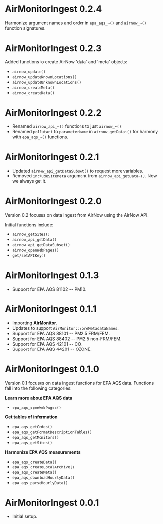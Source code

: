 # AirMonitorIngest 0.2.4

Harmonize argument names and order in `epa_aqs_~()` and `airnow_~()` function signatures.

# AirMonitorIngest 0.2.3

Added functions to create AirNow 'data' and 'meta' objects:

* `airnow_update()`
* `airnow_updateKnownLocations()`
* `airnow_updateUnknownLocations()`
* `airnow_createMeta()`
* `airnow_createData()`

# AirMonitorIngest 0.2.2

* Renamed `airnow_api_~()` functions to just `airnow_~()`.
* Renamed `pollutant` to `parameterName` in `airnow_getData~()` for harmony with
`epa_aqs_~()` functions.

# AirMonitorIngest 0.2.1

* Updated `airnow_api_getDataSubset()` to request more variables.
* Removed `includeSiteMeta` argument from `airnow_api_getData~()`. Now we always get it.

# AirMonitorIngest 0.2.0

Version 0.2 focuses on data ingest from AirNow using the AirNow API.

Initial functions include:

* `airnow_getSites()`
* `airnow_api_getData()`
* `airnow_api_getDataSubset()`
* `airnow_openWebPages()`
* `get/setAPIKey()`

# AirMonitorIngest 0.1.3

* Support for EPA AQS 81102 -- PM10.

# AirMonitorIngest 0.1.1

* Importing **AirMonitor**.
* Updates to support `AirMonitor::coreMetadataNames`.
* Support for EPA AQS 88101 -- PM2.5 FRM/FEM.
* Support for EPA AQS 88402 -- PM2.5 non-FRM/FEM.
* Support for EPA AQS 42101 -- CO.
* Support for EPA AQS 44201 -- OZONE.

# AirMonitorIngest 0.1.0

Version 0.1 focuses on data ingest functions for EPA AQS data. Functions fall
into the following categories:

**Learn more about EPA AQS data**

* `epa_aqs_openWebPages()` 

**Get tables of information**

* `epa_aqs_getCodes()`
* `epa_aqs_getFormatDescriptionTables()`
* `epa_aqs_getMonitors()`
* `epa_aqs_getSites()`

**Harmonize EPA AQS measurements**

* `epa_aqs_createData()`
* `epa_aqs_createLocalArchive()`
* `epa_aqs_createMeta()`
* `epa_aqs_downloadHourlyData()`
* `epa_aqs_parseHourlyData()`

# AirMonitorIngest 0.0.1

* Initial setup.
